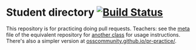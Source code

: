 # Student directory [![Build Status](https://travis-ci.org/startup-systems/students.svg?branch=master)](https://travis-ci.org/startup-systems/students)

This repository is for practicing doing pull requests. Teachers: see the [meta](https://github.com/advanced-js/students/blob/gh-pages/meta.md) file of the equivalent repository for [another class](https://advanced-js.github.io/syllabus/) for usage instructions. There's also a simpler version at [osscommunity.github.io/pr-practice/](http://osscommunity.github.io/pr-practice/).
